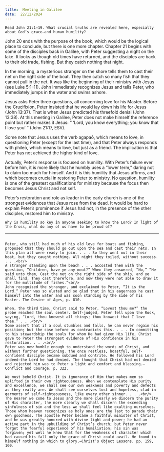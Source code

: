 ```yaml
---
title:  Meeting in Galilee
date:  22/12/2024
---
```


`Read John 21:1–19. What crucial truths are revealed here, especially about God’s grace—and human humility?`

John 20 ends with the purpose of the book, which would be the logical place to conclude, but there is one more chapter. Chapter 21 begins with some of the disciples back in Galilee, with Peter suggesting a night on the lake. It looks as though old times have returned, and the disciples are back to their old trade, fishing. But they catch nothing that night.

In the morning, a mysterious stranger on the shore tells them to cast their net on the right side of the boat. They then catch so many fish that they cannot pull in the net. It was like the beginning of their ministry with Jesus (see Luke 5:1–11). John immediately recognizes Jesus and tells Peter, who immediately jumps in the water and swims ashore.

Jesus asks Peter three questions, all concerning love for his Master. Before the Crucifixion, Peter insisted that he would lay down his life for Jesus (John 13:37). That is when Jesus predicted his threefold denial (John 13:38). At this meeting in Galilee, Peter does not make himself the reference point but rather makes it Jesus: “ ‘Lord, you know everything; you know that I love you’ ” (John 21:17, ESV).

Some note that Jesus uses the verb agapaō, which means to love, in questioning Peter (except for the last time), and that Peter always responds with phileō, which means to love, but just as a friend. The implication is that Peter has not achieved the higher kind of love.

Actually, Peter’s response is focused on humility. With Peter’s failure ever before him, it is more likely that he humbly uses a “lower term,” daring not to claim too much for himself. And it is this humility that Jesus affirms, and which becomes crucial in restoring Peter to ministry. No question, humility is one of the greatest qualifications for ministry because the focus then becomes Jesus Christ and not self.

Peter’s restoration and role as leader in the early church is one of the strongest evidences that Jesus rose from the dead. It would be hard to explain Peter’s prominence if Jesus had not, in the presence of the other disciples, restored him to ministry.

`Why is humility so key in anyone seeking to know the Lord? In light of the Cross, what do any of us have to be proud of?`

---

```=Additional Reading: Selected Quotes from Ellen G. White

Peter, who still had much of his old love for boats and fishing, proposed that they should go out upon the sea and cast their nets. In this plan all were ready to join. . . . So they went out in their boat, but they caught nothing. All night they toiled, without success. . . .<br/>
A stranger standing upon the beach . . . accosted them with the question, “Children, have ye any meat?” When they answered, “No,” “He said unto them, Cast the net on the right side of the ship, and ye shall find. They cast therefore, and now they were not able to draw it for the multitude of fishes.”<br/>
John recognized the stranger, and exclaimed to Peter, “It is the Lord.” Peter was so elated and so glad that in his eagerness he cast himself into the water and was soon standing by the side of his Master.—The Desire of Ages, p. 810.

When, the third time, Christ said to Peter, “Lovest thou me?” the probe reached the soul center. Self-judged, Peter fell upon the Rock, saying, “Lord, thou knowest all things; thou knowest that I love thee.” . . .<br/>
Some assert that if a soul stumbles and falls, he can never regain his position; but the case before us contradicts this. . . . In committing to his stewardship the souls for whom He had given His life, Christ gave to Peter the strongest evidence of His confidence in his restoration. . . .<br/>
Peter was now humble enough to understand the words of Christ, and without further questioning, the once restless, boastful, self-confident disciple became subdued and contrite. He followed his Lord indeed—the Lord he had denied. The thought that Christ had not denied and rejected him was to Peter a light and comfort and blessing.—Conflict and Courage, p. 322.

We must behold Christ. It is ignorance of Him that makes men so uplifted in their own righteousness. When we contemplate His purity and excellence, we shall see our own weakness and poverty and defects as they really are. We shall see ourselves lost and hopeless, clad in garments of self-righteousness, like every other sinner. . . .<br/>
The nearer we come to Jesus and the more clearly we discern the purity of His character, the more clearly we shall discern the exceeding sinfulness of sin and the less we shall feel like exalting ourselves. Those whom heaven recognizes as holy ones are the last to parade their own goodness. The apostle Peter became a faithful minister of Christ, and he was greatly honored with divine light and power; he had an active part in the upbuilding of Christ’s church; but Peter never forgot the fearful experience of his humiliation; his sin was forgiven; yet well he knew that for the weakness of character which had caused his fall only the grace of Christ could avail. He found in himself nothing in which to glory.—Christ’s Object Lessons, pp. 159, 160.
```